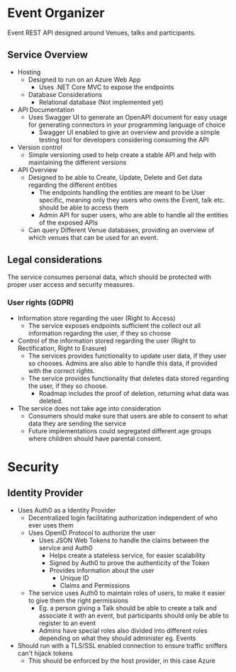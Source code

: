 # Event Organizer

Event REST API designed around Venues, talks and participants.

## Service Overview

* Hosting
  * Designed to run on an Azure Web App
    * Uses .NET Core MVC to expose the endpoints
  * Database Considerations
    * Relational database (Not implemented yet)
* API Documentation
  * Uses Swagger UI to generate an OpenAPI document for easy usage for generating connectors in your programming language of choice
    * Swagger UI enabled to give an overview and provide a simple testing tool for developers considering consuming the API
* Version control
  * Simple versioning used to help create a stable API and help with maintaining the different versions
* API Overview
  * Designed to be able to Create, Update, Delete and Get data regarding the different entities
    * The endpoints handling the entities are meant to be User specific, meaning only they users who owns the Event, talk etc. should be able to access them
    * Admin API for super users, who are able to handle all the entities of the exposed APIs
  * Can query Different Venue databases, providing an overview of which venues that can be used for an event.

## Legal considerations

The service consumes personal data, which should be protected with proper user access and security measures.

### User rights (GDPR)

* Information store regarding the user (Right to Access)
  * The service exposes endpoints sufficient the collect out all information regarding the user, if they so choose
* Control of the information stored regarding the user (Right to Rectification, Right to Erasure)
  * The services provides functionality to update user data, if they user so chooses. Admins are also able to handle this data, if provided with the correct rights.
  * The service provides functionality that deletes data stored regarding the user, if they so choose.
    * Roadmap includes the proof of deletion, returning what data was deleted.
* The service does not take age into consideration
  * Consumers should make sure that users are able to consent to what data they are sending the service
  * Future implementations could segregated different age groups where children should have parental consent.

# Security

## Identity Provider

* Uses Auth0 as a Identity Provider
  * Decentralized login facilitating authorization independent of who ever uses them
  * Uses OpenID Protocol to authorize the user
    * Uses JSON Web Tokens to handle the claims between the service and Auth0
      * Helps create a stateless service, for easier scalability
      * Signed by Auth0 to prove the authenticity of the Token
      * Provides information about the user
        * Unique ID
        * Claims and Permissions
  * The service uses Auth0 to maintain roles of users, to make it easier to give them the right permissions
    * Eg. a person giving a Talk should be able to create a talk and associate it with an event, but participants should only be able to register to an event
    * Admins have special roles also divided into different roles depending on what they should administer eg. Events
* Should run with a TLS/SSL enabled connection to ensure traffic sniffers can't hijack tokens
  * This should be enforced by the host provider, in this case Azure